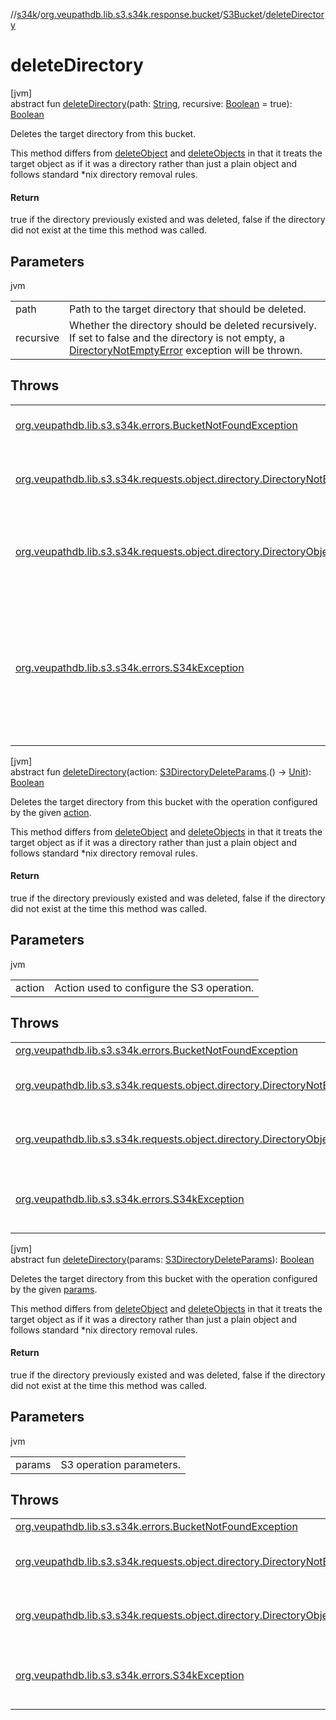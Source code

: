//[s34k](../../../index.md)/[org.veupathdb.lib.s3.s34k.response.bucket](../index.md)/[S3Bucket](index.md)/[deleteDirectory](delete-directory.md)

# deleteDirectory

[jvm]\
abstract fun [deleteDirectory](delete-directory.md)(path: [String](https://kotlinlang.org/api/latest/jvm/stdlib/kotlin/-string/index.html), recursive: [Boolean](https://kotlinlang.org/api/latest/jvm/stdlib/kotlin/-boolean/index.html) = true): [Boolean](https://kotlinlang.org/api/latest/jvm/stdlib/kotlin/-boolean/index.html)

Deletes the target directory from this bucket.

This method differs from [deleteObject](delete-object.md) and [deleteObjects](delete-objects.md) in that it treats the target object as if it was a directory rather than just a plain object and follows standard *nix directory removal rules.

#### Return

true if the directory previously existed and was deleted, false if the directory did not exist at the time this method was called.

## Parameters

jvm

| | |
|---|---|
| path | Path to the target directory that should be deleted. |
| recursive | Whether the directory should be deleted recursively.  If set to false and the directory is not empty, a [DirectoryNotEmptyError](../../org.veupathdb.lib.s3.s34k.requests.object.directory/-directory-not-empty-error/index.md) exception will be thrown. |

## Throws

| | |
|---|---|
| [org.veupathdb.lib.s3.s34k.errors.BucketNotFoundException](../../org.veupathdb.lib.s3.s34k.errors/-bucket-not-found-exception/index.md) | If this bucket no longer exists. |
| [org.veupathdb.lib.s3.s34k.requests.object.directory.DirectoryNotEmptyError](../../org.veupathdb.lib.s3.s34k.requests.object.directory/-directory-not-empty-error/index.md) | If the target directory is not empty and [recursive](delete-directory.md) was set to false. |
| [org.veupathdb.lib.s3.s34k.requests.object.directory.DirectoryObjectDeleteError](../../org.veupathdb.lib.s3.s34k.requests.object.directory/-directory-object-delete-error/index.md) | If [recursive](delete-directory.md) is true but one or more objects in the directory could not be deleted. |
| [org.veupathdb.lib.s3.s34k.errors.S34kException](../../org.veupathdb.lib.s3.s34k.errors/-s34k-exception/index.md) | If an implementation specific exception is thrown. The implementation specific exception will be set to the thrown exception's 'cause' value. |

[jvm]\
abstract fun [deleteDirectory](delete-directory.md)(action: [S3DirectoryDeleteParams](../../org.veupathdb.lib.s3.s34k.requests.object.directory/-s3-directory-delete-params/index.md).() -&gt; [Unit](https://kotlinlang.org/api/latest/jvm/stdlib/kotlin/-unit/index.html)): [Boolean](https://kotlinlang.org/api/latest/jvm/stdlib/kotlin/-boolean/index.html)

Deletes the target directory from this bucket with the operation configured by the given [action](delete-directory.md).

This method differs from [deleteObject](delete-object.md) and [deleteObjects](delete-objects.md) in that it treats the target object as if it was a directory rather than just a plain object and follows standard *nix directory removal rules.

#### Return

true if the directory previously existed and was deleted, false if the directory did not exist at the time this method was called.

## Parameters

jvm

| | |
|---|---|
| action | Action used to configure the S3 operation. |

## Throws

| | |
|---|---|
| [org.veupathdb.lib.s3.s34k.errors.BucketNotFoundException](../../org.veupathdb.lib.s3.s34k.errors/-bucket-not-found-exception/index.md) | If this bucket no longer exists. |
| [org.veupathdb.lib.s3.s34k.requests.object.directory.DirectoryNotEmptyError](../../org.veupathdb.lib.s3.s34k.requests.object.directory/-directory-not-empty-error/index.md) | If the target directory is not empty and [S3DirectoryDeleteParams.recursive](../../org.veupathdb.lib.s3.s34k.requests.object.directory/-s3-directory-delete-params/recursive.md) was set to false. |
| [org.veupathdb.lib.s3.s34k.requests.object.directory.DirectoryObjectDeleteError](../../org.veupathdb.lib.s3.s34k.requests.object.directory/-directory-object-delete-error/index.md) | If [S3DirectoryDeleteParams.recursive](../../org.veupathdb.lib.s3.s34k.requests.object.directory/-s3-directory-delete-params/recursive.md) is true but one or more objects in the directory could not be deleted. |
| [org.veupathdb.lib.s3.s34k.errors.S34kException](../../org.veupathdb.lib.s3.s34k.errors/-s34k-exception/index.md) | If an implementation specific exception is thrown. The implementation specific exception will be set to the thrown exception's 'cause' value. |

[jvm]\
abstract fun [deleteDirectory](delete-directory.md)(params: [S3DirectoryDeleteParams](../../org.veupathdb.lib.s3.s34k.requests.object.directory/-s3-directory-delete-params/index.md)): [Boolean](https://kotlinlang.org/api/latest/jvm/stdlib/kotlin/-boolean/index.html)

Deletes the target directory from this bucket with the operation configured by the given [params](delete-directory.md).

This method differs from [deleteObject](delete-object.md) and [deleteObjects](delete-objects.md) in that it treats the target object as if it was a directory rather than just a plain object and follows standard *nix directory removal rules.

#### Return

true if the directory previously existed and was deleted, false if the directory did not exist at the time this method was called.

## Parameters

jvm

| | |
|---|---|
| params | S3 operation parameters. |

## Throws

| | |
|---|---|
| [org.veupathdb.lib.s3.s34k.errors.BucketNotFoundException](../../org.veupathdb.lib.s3.s34k.errors/-bucket-not-found-exception/index.md) | If this bucket no longer exists. |
| [org.veupathdb.lib.s3.s34k.requests.object.directory.DirectoryNotEmptyError](../../org.veupathdb.lib.s3.s34k.requests.object.directory/-directory-not-empty-error/index.md) | If the target directory is not empty and [S3DirectoryDeleteParams.recursive](../../org.veupathdb.lib.s3.s34k.requests.object.directory/-s3-directory-delete-params/recursive.md) was set to false. |
| [org.veupathdb.lib.s3.s34k.requests.object.directory.DirectoryObjectDeleteError](../../org.veupathdb.lib.s3.s34k.requests.object.directory/-directory-object-delete-error/index.md) | If [S3DirectoryDeleteParams.recursive](../../org.veupathdb.lib.s3.s34k.requests.object.directory/-s3-directory-delete-params/recursive.md) is true but one or more objects in the directory could not be deleted. |
| [org.veupathdb.lib.s3.s34k.errors.S34kException](../../org.veupathdb.lib.s3.s34k.errors/-s34k-exception/index.md) | If an implementation specific exception is thrown. The implementation specific exception will be set to the thrown exception's 'cause' value. |
